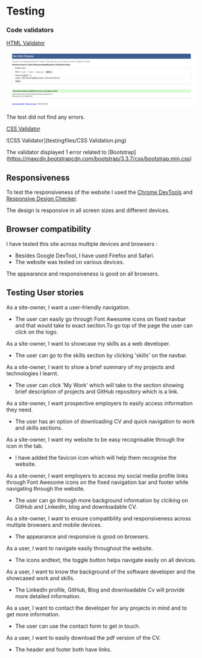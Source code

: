 # Testing

### Code validators

[HTML Validator](https://validator.w3.org/) 

![HTML Validator](testingfiles/HTMLValidator.png)

The test did not find any errors.


[CSS Validator](https://jigsaw.w3.org/css-validator/) 

![CSS Validator](testingfiles/CSS Validation.png)

The validator displayed 1 error related to [Bootstrap] (https://maxcdn.bootstrapcdn.com/bootstrap/3.3.7/css/bootstrap.min.css)

## Responsiveness

To test the responsiveness of the website I used the [Chrome DevTools](https://developers.google.com/web/tools/chrome-devtools) and [Responsive Design Checker](https://www.responsivedesignchecker.com/).

The design is responsive in all screen sizes and different devices.


## Browser compatibility

I have tested this site across multiple devices and browsers :

- Besides Google DevTool, I have used Firefox and Safari.
- The website was tested on various devices.

The appearance and responsiveness is good on all browsers.


## Testing User stories

 As a site-owner, I want a user-friendly navigation.
- The user can easily go through Font Awesome icons on fixed navbar and that would take to exact section.To go top of the page the user can click on the logo.

 As a site-owner, I want to showcase my skills as a web developer.
- The user can go to the skills section by clicking 'skills' on the navbar.

 As a site-owner, I want to show a brief summary of my projects and technologies I learnt.
- The user can click 'My Work' which will take to the section showing brief description of projects and GitHub repository which is a link.

 As a site-owner, I want prospective employers to easily access information they need.
- The user has an option of downloading CV and quick navigation to work and skills sections.

 As a site-owner, I want my website to be easy recognisable through the icon in the tab. 
- I have added the favicon icon which will help them recognise the website.

 As a site-owner, I want employers to access my social media profile links through Font Awesome icons on the fixed navigation bar and footer while navigating through the website.
- The user can go through more background information by clciking on GitHub and LinkedIn, blog and downloadable CV.

 As a site-owner, I want to ensure compatibility and responsiveness across multiple browsers and mobile devices.
- The appearance and responsive is good on browsers.

 As a user, I want to navigate easily throughout the website.
- The icons andtext, the toggle button helps navigate easily on all devices.

 As a user, I want to know the background of the software developer and the showcased work and skills.
 - The LinkedIn profile, GitHub, Blog and downloadable Cv will provide more detailed information.

 As a user, I want to contact the developer for any projects in mind and to get more information.
- The user can use the contact form to get in touch.

 As a user, I want to easily download the pdf version of the CV.
- The header and footer both have links.
